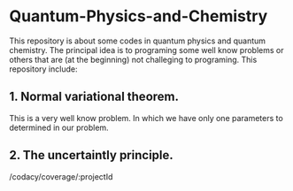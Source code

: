 # Quantum-Physics-and-Chemistry

This repository is about some codes in quantum physics and quantum chemistry. The principal idea is to programing some well know problems or others that are (at the beginning) not challeging to programing.
 This repository include:
 
 ## 1. Normal variational theorem.
 
 This is a very well know problem. In which we have only one parameters to determined in our problem.
 
 ## 2. The uncertaintly principle.

/codacy/coverage/:projectId
